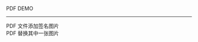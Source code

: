 

PDF DEMO

----------------------------------------------------------------------------------

PDF 文件添加签名图片  
PDF 替换其中一张图片
